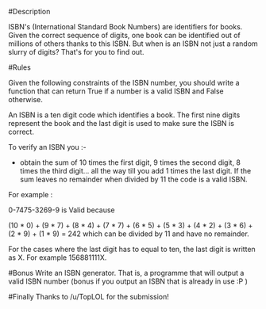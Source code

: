 #Description

ISBN's (International Standard Book Numbers) are identifiers for books. Given the correct sequence of digits, one book can be identified out of millions of others thanks to this ISBN. But when is an ISBN not just a random slurry of digits? That's for you to find out.

#Rules

Given the following constraints of the ISBN number, you should write a function that can return True if a number is a valid ISBN and False otherwise.

An ISBN is a ten digit code which identifies a book. The first nine digits represent the book and the last digit is used to make sure the ISBN is correct.

To verify an ISBN you :-

* obtain the sum of 10 times the first digit, 9 times the second digit, 8 times the third digit... all the way till you add 1 times the last digit. If the sum leaves no remainder when divided by 11 the code is a valid ISBN.

For example :

0-7475-3269-9 is Valid because 

(10 * 0) + (9 * 7) + (8 * 4) + (7 * 7) + (6 * 5) + (5 * 3) + (4 * 2) + (3 * 6) + (2 * 9) + (1 * 9) = 242 which can be divided by 11 and have no remainder. 

For the cases where the last digit has to equal to ten, the last digit is written as X. For example 156881111X.


#Bonus
Write an ISBN generator. That is, a programme that will output a valid ISBN number (bonus if you output an ISBN that is already in use :P )

#Finally
Thanks to /u/TopLOL for the submission!